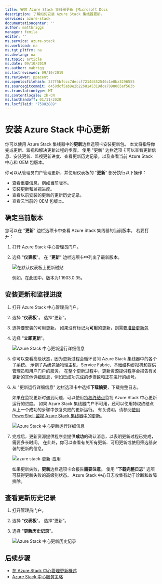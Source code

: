 ```yaml
---
title: 安装 Azure Stack 集线器更新 |Microsoft Docs
description: 了解如何安装 Azure Stack 集线器更新。
services: azure-stack
documentationcenter: ''
author: mattbriggs
manager: femila
editor: ''
ms.service: azure-stack
ms.workload: na
ms.tgt_pltfrm: na
ms.devlang: na
ms.topic: article
ms.date: 09/10/2019
ms.author: mabrigg
ms.lastreviewed: 09/10/2019
ms.reviewer: ppacent
ms.openlocfilehash: 337f5bfccc7deccf7214d452546c1e0ba3296555
ms.sourcegitcommit: d450dcf5ab9e2b22b8145319dca7098065af563b
ms.translationtype: MT
ms.contentlocale: zh-CN
ms.lasthandoff: 01/11/2020
ms.locfileid: "75882889"
---
```

# <a name="install-azure-stack-hub-updates"></a>安装 Azure Stack 中心更新

你可以使用 Azure Stack 集线器中的**更新**边栏选项卡安装更新包。 本文将指导你完成更新、监视和解决更新过程的步骤。 使用 "更新" 边栏选项卡可以查看更新信息、安装更新、监视更新进度、查看更新历史记录，以及查看当前 Azure Stack 中心和 OEM 包版本。

你可以从管理员门户管理更新，并使用仪表板的 "**更新**" 部分执行以下操作：

- 查看重要信息，例如当前版本。
- 安装更新和监视进度。
- 查看以前安装的更新的更新历史记录。
- 查看云当前的 OEM 包版本。

## <a name="determine-the-current-version"></a>确定当前版本

您可以在 "**更新**" 边栏选项卡中查看 Azure Stack 集线器的当前版本。 若要打开：

1.  打开 Azure Stack 中心管理员门户。

2.  选择 "**仪表板**"。 在 "**更新**" 边栏选项卡中列出了最新版本。

    ![在默认仪表板上更新磁贴](./media/azure-stack-update-apply/image1.png)

    例如，在此图中，版本为1.1903.0.35。

## <a name="install-updates-and-monitor-progress"></a>安装更新和监视进度

1. 打开 Azure Stack 中心管理员门户。

2. 选择 "**仪表板**"。 选择“更新”。

3. 选择要安装的可用更新。 如果没有标记为**可用**的更新，则需要[准备更新包](azure-stack-update-prepare-package.md)

4. 选择 "**立即更新**"。

    ![Azure Stack 中心更新运行详细信息](./media/azure-stack-update-apply/image2.png)

5. 你可以查看高级状态，因为更新过程会循环访问 Azure Stack 集线器中的各个子系统。 示例子系统包括物理主机、Service Fabric、基础结构虚拟机和提供管理员和用户门户的服务。 在整个更新过程中，更新资源提供程序会报告有关更新的其他详细信息，例如已成功完成的步骤数和正在进行的编号。

6. 从 "更新运行详细信息" 边栏选项卡中选择**下载摘要**，下载完整日志。

    如果在监视更新时遇到问题，可以使用[特权终结点](https://docs.microsoft.com/azure-stack/operator/azure-stack-privileged-endpoint)监视 Azure Stack 中心更新运行的进度。 如果 Azure Stack 集线器门户不可用，还可以使用特权终结点从上一个成功的步骤中恢复失败的更新运行。 有关说明，请参阅[使用 PowerShell 监视 Azure Stack 集线器中的更新](azure-stack-update-monitor.md)。

    ![Azure Stack 中心更新运行详细信息](./media/azure-stack-update-apply/image3.png)

7. 完成后，更新资源提供程序会提供**成功**的确认消息，以表明更新过程已完成，需要多长时间。 在此处，你可以查看有关所有更新、可用更新或使用筛选器安装的更新的信息。

    ![azure stack-更新-应用](./media/azure-stack-update-apply/image4.png)

    如果更新失败，**更新**边栏选项卡会报告**需要注意**。 使用 "**下载完整日志**" 选项可获得更新失败的高级别状态。 Azure Stack 中心日志收集有助于诊断和故障排除。

## <a name="review-update-history"></a>查看更新历史记录

1. 打开管理员门户。

2. 选择 "**仪表板**"。 选择“更新”。

3. 选择 "**更新历史记录**"。

    ![Azure Stack 中心更新历史记录](./media/azure-stack-update-apply/image7.png)

## <a name="next-steps"></a>后续步骤

-   [在 Azure Stack 中心管理更新概述](https://docs.microsoft.com/azure-stack/operator/azure-stack-updates)  
-   [Azure Stack 中心服务策略](https://docs.microsoft.com/azure-stack/operator/azure-stack-servicing-policy)  
